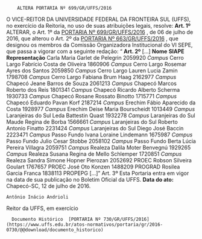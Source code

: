         ALTERA PORTARIA Nº 699/GR/UFFS/2016  

 O VICE-REITOR DA UNIVERSIDADE FEDERAL DA FRONTEIRA SUL (UFFS), no exercício da Reitoria, no uso de suas atribuições legais, resolve:   **Art. 1º** ALTERAR, o Art. 1º da [PORTARIA Nº 699/GR/UFFS/2016](https://www.uffs.edu.br/atos-normativos/portaria/gr/2016-0699)  , de 06 de julho de 2016, que alterou o Art. 2º da [PORTARIA Nº 663/GR/UFFS/2016](https://www.uffs.edu.br/atos-normativos/portaria/gr/2016-0663)  , que designou os membros da Comissão Organizadora Institucional do VI SEPE, que passa a vigorar com a seguinte redação: “ **Art. 2º** [...]     **Nome**    **SIAPE**    **Representação**      Carla Maria Garlet de Pelegrin   2059920   *Campus* Cerro Largo     Fabrício Costa de Oliveira   1860906   *Campus* Cerro Largo     Rosemar Ayres dos Santos   2059850   *Campus* Cerro Largo     Lauren Lucia Zamin   1798708   *Campus* Cerro Largo     Fabiana Brum Haag   2162977   *Campus* Chapecó     Jeane Barros de Souza   2061213   *Campus* Chapecó     Marcos Roberto dos Reis   1801341   *Campus* Chapecó     Ricardo Alberto Scherma   1930733   *Campus* Chapecó     Rosane Rossato Binotto   1715771   *Campus* Chapecó     Eduardo Pavan Korf   2187214   *Campus* Erechim     Fábio Aparecido da Costa   1928977   *Campus* Erechim     Deise Maria Bourscheidt   1013449   *Campus* Laranjeiras do Sul     Leda Battestin Quast   1932278   *Campus* Laranjeiras do Sul     Maude Regina de Borba   1566661   *Campus* Laranjeiras do Sul     Roberto Antonio Finatto   2231424   *Campus* Laranjeiras do Sul     Diego José Baccin   2223471   *Campus* Passo Fundo     Ivana Loraine Lindemann   1675987   *Campus* Passo Fundo     Julio Cesar Stobbe   2058102   *Campus* Passo Fundo     Berta Lúcia Pereira Villagra   2059751   *Campus* Realeza     Dalila Moter Benvegnú   1929265   *Campus* Realeza     Susana Regina de Mello Schlemper   1720851   *Campus* Realeza     Sandra Simone Hopner Pierozan   2052692   PROEC     Robson Silveira Goulart   1767657   PROEC     José Oto Konzen   1488209   PROGRAD     Rosilea Garcia Franca   1838113   PROPEPG     [...]”   Art. 3º Esta Portaria entra em vigor na data de sua publicação no Boletim Oficial da UFFS.      **Data do ato:** Chapecó-SC, 12 de julho de 2016.   
 

    Antônio Inácio Andrioli   
 Reitor da UFFS, em exercício 

      Documento Histórico  [PORTARIA Nº 730/GR/UFFS/2016](https://www.uffs.edu.br/atos-normativos/portaria/gr/2016-0730/@@download/documento_historico)     
      